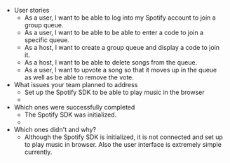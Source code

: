 - User stories
  - As a user, I want to be able to log into my Spotify account to join a group queue.
  - As a user, I want to be able to be able to enter a code to join a specific queue.
  - As a host, I want to create a group queue and display a code to join it.
  - As a host, I want to be able to delete songs from the queue.
  - As a user, I want to upvote a song so that it moves up in the queue as well as be able to remove the vote.
- What issues your team planned to address
  - Set up the Spotify SDK to be able to play music in the browser
  - 
- Which ones were successfully completed
  - The Spotify SDK was initialized.
  - 
- Which ones didn't and why?
  - Although the Spotify SDK is initialized, it is not connected and set up to play music in browser. Also the user interface is extremely simple currently.
